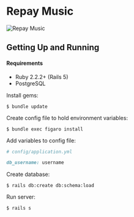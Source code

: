 # Repay Music 
![Repay Music](https://pbs.twimg.com/profile_images/581117997986770944/82TUitVE.png)

## Getting Up and Running

#### Requirements
- Ruby 2.2.2+ (Rails 5)
- PostgreSQL

Install gems:
```
$ bundle update
```

Create config file to hold environment variables:
```
$ bundle exec figaro install
```

Add variables to config file:
```ruby
# config/application.yml

db_username: username
```

Create database:
```
$ rails db:create db:schema:load
```

Run server:
```
$ rails s
```
